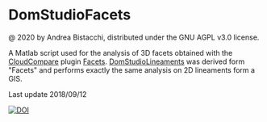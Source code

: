 # DomStudioFacets
@ 2020 by Andrea Bistacchi, distributed under the GNU AGPL v3.0 license.

A Matlab script used for the analysis of 3D facets obtained with the [CloudCompare](https://www.danielgm.net/cc/) plugin [Facets](https://www.cloudcompare.org/doc/wiki/index.php/Facets_(plugin)). [DomStudioLineaments](https://github.com/gecos-lab/DomStudioLineaments) was derived form "Facets" and performs exactly the same analysis on 2D lineaments form a GIS.

Last update 2018/09/12

[![DOI](https://zenodo.org/badge/635672268.svg)](https://zenodo.org/badge/latestdoi/635672268)

